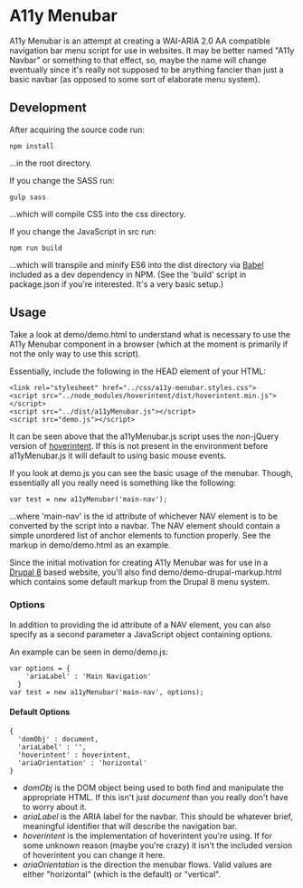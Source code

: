 # A11y Menubar

A11y Menubar is an attempt at creating a WAI-ARIA 2.0 AA compatible navigation bar menu script for use in websites. It may be better named "A11y Navbar" or something to that effect, so, maybe the name will change eventually since it's really not supposed to be anything fancier than just a basic navbar (as opposed to some sort of elaborate menu system).

## Development

After acquiring the source code run:

```
npm install
```

...in the root directory.

If you change the SASS run:

```
gulp sass
```

...which will compile CSS into the css directory.

If you change the JavaScript in src run:

```
npm run build
```

...which will transpile and minify ES6 into the dist directory via [Babel](https://babeljs.io/) included as a dev dependency in NPM. (See the 'build' script in package.json if you're interested. It's a very basic setup.)

## Usage

Take a look at demo/demo.html to understand what is necessary to use the A11y Menubar component in a browser (which at the moment is primarily if not the only way to use this script).

Essentially, include the following in the HEAD element of your HTML:

```
<link rel="stylesheet" href="../css/a11y-menubar.styles.css">
<script src="../node_modules/hoverintent/dist/hoverintent.min.js"></script>
<script src="../dist/a11yMenubar.js"></script>
<script src="demo.js"></script>
```

It can be seen above that the a11yMenubar.js script uses the non-jQuery version of [hoverintent](https://www.npmjs.com/package/hoverintent). If this is not present in the environment before a11yMenubar.js it will default to using basic mouse events.

If you look at demo.js you can see the basic usage of the menubar. Though, essentially all you really need is something like the following:

```
var test = new a11yMenubar('main-nav');
```

...where 'main-nav' is the id attribute of whichever NAV element is to be converted by the script into a navbar. The NAV element should contain a simple unordered list of anchor elements to function properly. See the markup in demo/demo.html as an example.

Since the initial motivation for creating A11y Menubar was for use in a [Drupal 8](https://drupal.org) based website, you'll also find demo/demo-drupal-markup.html which contains some default markup from the Drupal 8 menu system.

### Options

In addition to providing the id attribute of a NAV element, you can also specify as a second parameter a JavaScript object containing options.

An example can be seen in demo/demo.js:

```
var options = {
    'ariaLabel' : 'Main Navigation'
  }
var test = new a11yMenubar('main-nav', options);
```

#### Default Options

```
{
  'domObj' : document,
  'ariaLabel' : '',
  'hoverintent' : hoverintent,
  'ariaOrientation' : 'horizontal'
}
```

* *domObj* is the DOM object being used to both find and manipulate the appropriate HTML. If this isn't just *document* than you really don't have to worry about it.
* *ariaLabel* is the ARIA label for the navbar. This should be whatever brief, meaningful identifier that will describe the navigation bar.
* *hoverintent* is the implementation of hoverintent you're using. If for some unknown reason (maybe you're crazy) it isn't the included version of hoverintent you can change it here.
* *ariaOrientation* is the direction the menubar flows. Valid values are either "horizontal" (which is the default) or "vertical".
 